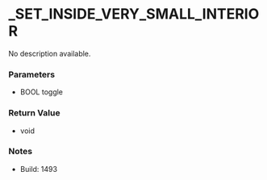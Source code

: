 # _SET_INSIDE_VERY_SMALL_INTERIOR

No description available.

### Parameters
* BOOL toggle

### Return Value
* void

### Notes
* Build: 1493

